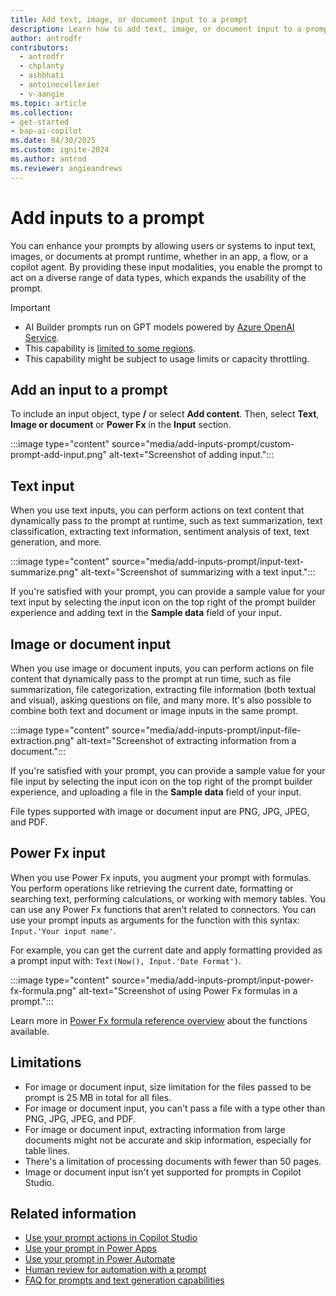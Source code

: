 ```yaml
---
title: Add text, image, or document input to a prompt
description: Learn how to add text, image, or document input to a prompt.
author: antrodfr
contributors:
  - antrodfr
  - chplanty
  - ashbhati
  - antoinecellerier
  - v-aangie
ms.topic: article
ms.collection: 
- get-started
- bap-ai-copilot
ms.date: 04/30/2025
ms.custom: ignite-2024
ms.author: antrod
ms.reviewer: angieandrews
---
```


# Add inputs to a prompt

You can enhance your prompts by allowing users or systems to input text, images, or documents at prompt runtime, whether in an app, a flow, or a copilot agent. By providing these input modalities, you enable the prompt to act on a diverse range of data types, which expands the usability of the prompt.

> [!IMPORTANT]
> - AI Builder prompts run on GPT models powered by [Azure OpenAI Service](/azure/ai-services/openai/whats-new).
> - This capability is [limited to some regions](availability-region.md#prompts).
> - This capability might be subject to usage limits or capacity throttling.

## Add an input to a prompt

To include an input object, type **/** or select **Add content**. Then, select **Text**,  **Image or document** or **Power Fx** in the **Input** section.

:::image type="content" source="media/add-inputs-prompt/custom-prompt-add-input.png" alt-text="Screenshot of adding input.":::

## Text input

When you use text inputs, you can perform actions on text content that dynamically pass to the prompt at runtime, such as text summarization, text classification, extracting text information, sentiment analysis of text, text generation, and more.

:::image type="content" source="media/add-inputs-prompt/input-text-summarize.png" alt-text="Screenshot of summarizing with a text input.":::

If you're satisfied with your prompt, you can provide a sample value for your text input by selecting the input icon on the top right of the prompt builder experience and adding text in the **Sample data** field of your input.

## Image or document input

When you use image or document inputs, you can perform actions on file content that dynamically pass to the prompt at run time, such as file summarization, file categorization, extracting file information (both textual and visual), asking questions on file, and many more. It's also possible to combine both text and document or image inputs in the same prompt.

:::image type="content" source="media/add-inputs-prompt/input-file-extraction.png" alt-text="Screenshot of extracting information from a document.":::

If you're satisfied with your prompt, you can provide a sample value for your file input by selecting the input icon on the top right of the prompt builder experience, and uploading a file in the **Sample data** field of your input.

File types supported with image or document input are PNG, JPG, JPEG, and PDF.

## Power Fx input

When you use Power Fx inputs, you augment your prompt with formulas. You perform operations like retrieving the current date, formatting or searching text, performing calculations, or working with memory tables. You can use any Power Fx functions that aren't related to connectors. You can use your prompt inputs as arguments for the function with this syntax: `Input.'Your input name'`. 

For example, you can get the current date and apply formatting provided as a prompt input with: `Text(Now(), Input.'Date Format')`.

:::image type="content" source="media/add-inputs-prompt/input-power-fx-formula.png" alt-text="Screenshot of using Power Fx formulas in a prompt.":::

Learn more in [Power Fx formula reference overview](/power-platform/power-fx/formula-reference-overview) about the functions available.

## Limitations

- For image or document input, size limitation for the files passed to be prompt is 25 MB in total for all files.
- For image or document input, you can't pass a file with a type other than PNG, JPG, JPEG, and PDF.
- For image or document input, extracting information from large documents might not be accurate and skip information, especially for table lines.
- There's a limitation of processing documents with fewer than 50 pages.
- Image or document input isn't yet supported for prompts in Copilot Studio.

## Related information

- [Use your prompt actions in Copilot Studio](use-a-custom-prompt-in-mcs.md)
- [Use your prompt in Power Apps](use-a-custom-prompt-in-app.md)
- [Use your prompt in Power Automate](use-a-custom-prompt-in-flow.md)
- [Human review for automation with a prompt](azure-openai-human-review.md)
- [FAQ for prompts and text generation capabilities](faqs-text-generation.md)
